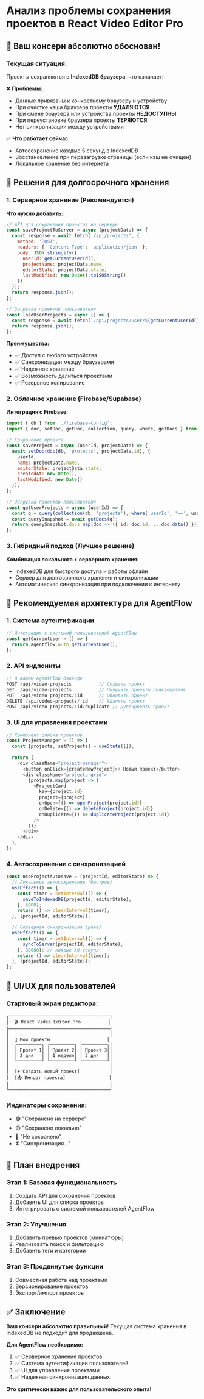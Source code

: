 # Анализ проблемы сохранения проектов в React Video Editor Pro

## 🚨 **Ваш консерн абсолютно обоснован!**

### **Текущая ситуация:**
Проекты сохраняются в **IndexedDB браузера**, что означает:

❌ **Проблемы:**
- Данные привязаны к конкретному браузеру и устройству
- При очистке кэша браузера проекты **УДАЛЯЮТСЯ**
- При смене браузера или устройства проекты **НЕДОСТУПНЫ**
- При переустановке браузера проекты **ТЕРЯЮТСЯ**
- Нет синхронизации между устройствами

✅ **Что работает сейчас:**
- Автосохранение каждые 5 секунд в IndexedDB
- Восстановление при перезагрузке страницы (если кэш не очищен)
- Локальное хранение без интернета

## 🔧 **Решения для долгосрочного хранения**

### **1. Серверное хранение (Рекомендуется)**

**Что нужно добавить:**
```javascript
// API для сохранения проектов на сервере
const saveProjectToServer = async (projectData) => {
  const response = await fetch('/api/projects', {
    method: 'POST',
    headers: { 'Content-Type': 'application/json' },
    body: JSON.stringify({
      userId: getCurrentUserId(),
      projectName: projectData.name,
      editorState: projectData.state,
      lastModified: new Date().toISOString()
    })
  });
  return response.json();
};

// Загрузка проектов пользователя
const loadUserProjects = async () => {
  const response = await fetch(`/api/projects/user/${getCurrentUserId()}`);
  return response.json();
};
```

**Преимущества:**
- ✅ Доступ с любого устройства
- ✅ Синхронизация между браузерами
- ✅ Надежное хранение
- ✅ Возможность делиться проектами
- ✅ Резервное копирование

### **2. Облачное хранение (Firebase/Supabase)**

**Интеграция с Firebase:**
```javascript
import { db } from './firebase-config';
import { doc, setDoc, getDoc, collection, query, where, getDocs } from 'firebase/firestore';

// Сохранение проекта
const saveProject = async (userId, projectData) => {
  await setDoc(doc(db, 'projects', projectData.id), {
    userId,
    name: projectData.name,
    editorState: projectData.state,
    createdAt: new Date(),
    lastModified: new Date()
  });
};

// Загрузка проектов пользователя
const getUserProjects = async (userId) => {
  const q = query(collection(db, 'projects'), where('userId', '==', userId));
  const querySnapshot = await getDocs(q);
  return querySnapshot.docs.map(doc => ({ id: doc.id, ...doc.data() }));
};
```

### **3. Гибридный подход (Лучшее решение)**

**Комбинация локального + серверного хранения:**
- IndexedDB для быстрого доступа и работы офлайн
- Сервер для долгосрочного хранения и синхронизации
- Автоматическая синхронизация при подключении к интернету

## 🎯 **Рекомендуемая архитектура для AgentFlow**

### **1. Система аутентификации**
```javascript
// Интеграция с системой пользователей AgentFlow
const getCurrentUser = () => {
  return agentflow.auth.getCurrentUser();
};
```

### **2. API эндпоинты**
```javascript
// В вашем AgentFlow бэкенде
POST /api/video-projects          // Создать проект
GET  /api/video-projects          // Получить проекты пользователя
PUT  /api/video-projects/:id      // Обновить проект
DELETE /api/video-projects/:id    // Удалить проект
POST /api/video-projects/:id/duplicate // Дублировать проект
```

### **3. UI для управления проектами**
```javascript
// Компонент списка проектов
const ProjectManager = () => {
  const [projects, setProjects] = useState([]);
  
  return (
    <div className="project-manager">
      <button onClick={createNewProject}>+ Новый проект</button>
      <div className="projects-grid">
        {projects.map(project => (
          <ProjectCard 
            key={project.id}
            project={project}
            onOpen={() => openProject(project.id)}
            onDelete={() => deleteProject(project.id)}
            onDuplicate={() => duplicateProject(project.id)}
          />
        ))}
      </div>
    </div>
  );
};
```

### **4. Автосохранение с синхронизацией**
```javascript
const useProjectAutosave = (projectId, editorState) => {
  // Локальное автосохранение (быстрое)
  useEffect(() => {
    const timer = setInterval(() => {
      saveToIndexedDB(projectId, editorState);
    }, 5000);
    return () => clearInterval(timer);
  }, [projectId, editorState]);

  // Серверная синхронизация (реже)
  useEffect(() => {
    const timer = setInterval(() => {
      syncToServer(projectId, editorState);
    }, 30000); // каждые 30 секунд
    return () => clearInterval(timer);
  }, [projectId, editorState]);
};
```

## 📱 **UI/UX для пользователей**

### **Стартовый экран редактора:**
```
┌─────────────────────────────────────┐
│  🎬 React Video Editor Pro          │
├─────────────────────────────────────┤
│                                     │
│  📁 Мои проекты                     │
│  ┌─────────┐ ┌─────────┐ ┌─────────┐│
│  │ Проект 1│ │ Проект 2│ │ Проект 3││
│  │ 2 дня   │ │ 1 неделя│ │ 3 дня   ││
│  └─────────┘ └─────────┘ └─────────┘│
│                                     │
│  [+ Создать новый проект]           │
│  [📤 Импорт проекта]                │
│                                     │
└─────────────────────────────────────┘
```

### **Индикаторы сохранения:**
- 🟢 "Сохранено на сервере"
- 🟡 "Сохранено локально"
- 🔴 "Не сохранено"
- ⏳ "Синхронизация..."

## 🚀 **План внедрения**

### **Этап 1: Базовая функциональность**
1. Создать API для сохранения проектов
2. Добавить UI для списка проектов
3. Интегрировать с системой пользователей AgentFlow

### **Этап 2: Улучшения**
1. Добавить превью проектов (миниатюры)
2. Реализовать поиск и фильтрацию
3. Добавить теги и категории

### **Этап 3: Продвинутые функции**
1. Совместная работа над проектами
2. Версионирование проектов
3. Экспорт/импорт проектов

## ✅ **Заключение**

**Ваш консерн абсолютно правильный!** Текущая система хранения в IndexedDB не подходит для продакшена. 

**Для AgentFlow необходимо:**
1. ✅ Серверное хранение проектов
2. ✅ Система аутентификации пользователей
3. ✅ UI для управления проектами
4. ✅ Надежная синхронизация данных

**Это критически важно для пользовательского опыта!**

